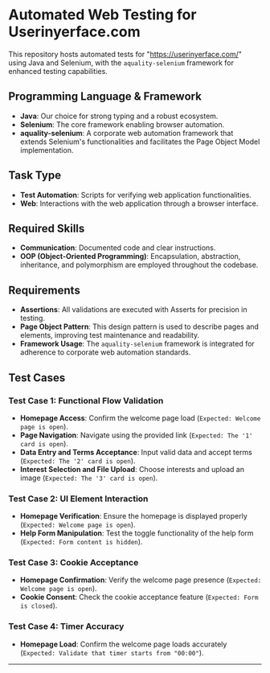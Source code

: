 # Automated Web Testing for Userinyerface.com

This repository hosts automated tests for "https://userinyerface.com/" using Java and Selenium, with the `aquality-selenium` framework for enhanced testing capabilities.

## Programming Language & Framework

- **Java**: Our choice for strong typing and a robust ecosystem.
- **Selenium**: The core framework enabling browser automation.
- **aquality-selenium**: A corporate web automation framework that extends Selenium's functionalities and facilitates the Page Object Model implementation.

## Task Type

- **Test Automation**: Scripts for verifying web application functionalities.
- **Web**: Interactions with the web application through a browser interface.

## Required Skills

- **Communication**: Documented code and clear instructions.
- **OOP (Object-Oriented Programming)**: Encapsulation, abstraction, inheritance, and polymorphism are employed throughout the codebase.

## Requirements

- **Assertions**: All validations are executed with Asserts for precision in testing.
- **Page Object Pattern**: This design pattern is used to describe pages and elements, improving test maintenance and readability.
- **Framework Usage**: The `aquality-selenium` framework is integrated for adherence to corporate web automation standards.

## Test Cases

### Test Case 1: Functional Flow Validation

- **Homepage Access**: Confirm the welcome page load (`Expected: Welcome page is open`).
- **Page Navigation**: Navigate using the provided link (`Expected: The '1' card is open`).
- **Data Entry and Terms Acceptance**: Input valid data and accept terms (`Expected: The '2' card is open`).
- **Interest Selection and File Upload**: Choose interests and upload an image (`Expected: The '3' card is open`).

### Test Case 2: UI Element Interaction

- **Homepage Verification**: Ensure the homepage is displayed properly (`Expected: Welcome page is open`).
- **Help Form Manipulation**: Test the toggle functionality of the help form (`Expected: Form content is hidden`).

### Test Case 3: Cookie Acceptance

- **Homepage Confirmation**: Verify the welcome page presence (`Expected: Welcome page is open`).
- **Cookie Consent**: Check the cookie acceptance feature (`Expected: Form is closed`).

### Test Case 4: Timer Accuracy

- **Homepage Load**: Confirm the welcome page loads accurately (`Expected: Validate that timer starts from "00:00"`).

---

